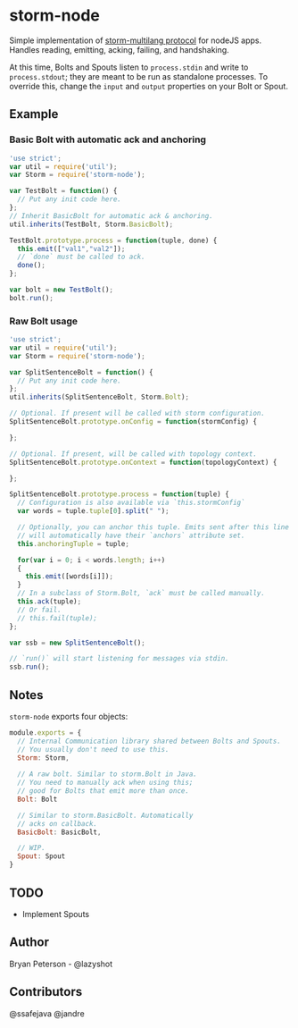 # storm-node

Simple implementation of [storm-multilang protocol](https://github.com/nathanmarz/storm/wiki/Multilang-protocol)
for nodeJS apps. Handles reading, emitting, acking, failing, and handshaking.

At this time, Bolts and Spouts listen to `process.stdin` and write to `process.stdout`; they are meant to be run
as standalone processes. To override this, change the `input` and `output` properties on your Bolt or Spout.

## Example

### Basic Bolt with automatic ack and anchoring

```javascript
'use strict';
var util = require('util');
var Storm = require('storm-node');

var TestBolt = function() {
  // Put any init code here.
};
// Inherit BasicBolt for automatic ack & anchoring.
util.inherits(TestBolt, Storm.BasicBolt);

TestBolt.prototype.process = function(tuple, done) {
  this.emit(["val1","val2"]);
  // `done` must be called to ack.
  done();
};

var bolt = new TestBolt();
bolt.run();
```

### Raw Bolt usage

```javascript
'use strict';
var util = require('util');
var Storm = require('storm-node');

var SplitSentenceBolt = function() {
  // Put any init code here.
};
util.inherits(SplitSentenceBolt, Storm.Bolt);

// Optional. If present will be called with storm configuration.
SplitSentenceBolt.prototype.onConfig = function(stormConfig) {

};

// Optional. If present, will be called with topology context.
SplitSentenceBolt.prototype.onContext = function(topologyContext) {

};

SplitSentenceBolt.prototype.process = function(tuple) {
  // Configuration is also available via `this.stormConfig`
  var words = tuple.tuple[0].split(" ");

  // Optionally, you can anchor this tuple. Emits sent after this line
  // will automatically have their `anchors` attribute set.
  this.anchoringTuple = tuple;

  for(var i = 0; i < words.length; i++)
  {
    this.emit([words[i]]);
  }
  // In a subclass of Storm.Bolt, `ack` must be called manually.
  this.ack(tuple);
  // Or fail.
  // this.fail(tuple);
};

var ssb = new SplitSentenceBolt();

// `run()` will start listening for messages via stdin.
ssb.run();
```

## Notes

`storm-node` exports four objects: 

```javascript
module.exports = {
  // Internal Communication library shared between Bolts and Spouts. 
  // You usually don't need to use this.
  Storm: Storm, 
    
  // A raw bolt. Similar to storm.Bolt in Java.
  // You need to manually ack when using this;
  // good for Bolts that emit more than once.
  Bolt: Bolt    

  // Similar to storm.BasicBolt. Automatically
  // acks on callback.
  BasicBolt: BasicBolt, 

  // WIP.
  Spout: Spout
}
```

## TODO

* Implement Spouts

## Author

Bryan Peterson - @lazyshot

## Contributors

@ssafejava
@jandre
